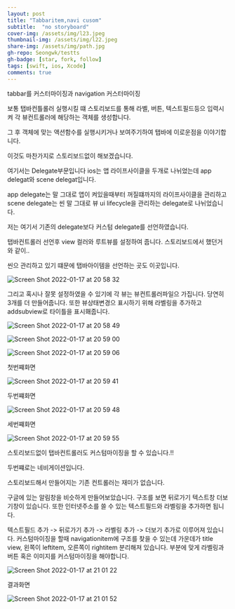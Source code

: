 ```yaml
---
layout: post
title: "Tabbaritem,navi cusom" 
subtitle:  "no storyboard"
cover-img: /assets/img/l23.jpeg
thumbnail-img: /assets/img/l22.jpeg
share-img: /assets/img/path.jpg
gh-repo: Seongwk/testts
gh-badge: [star, fork, follow]
tags: [swift, ios, Xcode]
comments: true
---
```


tabbar를 커스터마이징과 navigation 커스터마이징

보통 탭바컨틀롤러 실행시킬 떄 스토리보드를 통해 라벨, 버튼, 텍스트필드등으 입력시켜 각 뷰컨트롤러에 해당하는 객체를 생성합니다.

그 후 객체에 맞는 액션함수를 실행시키거나 보여주기하여 탭바에 이로운점을 이야기합니다.

이것도 마찬가지로 스토리보드없이 해보겠습니다.

여기서는 Delegate부문입니다 ios는 앱 라이프사이클을 두개로 나뉘었는데 app delegat와 scene delegat입니다.

app delegate는 말 그대로 앱이 켜있을때부터 꺼질떄까지의 라이프사이클을 관리하고 scene delegate는 씬 말 그대로 뷰 ui lifecycle을 관리하는 delegate로 나뉘었습니다.

저는 여기서 기존의 delegate보다 커스텀 delegate를 선언하였습니다.

탭바컨트롤러 선언후 view 컬러와 루트뷰를 설정하여 줍니다. 스토리보드에서 했던거와 같이..

씬으 관리하고 있기 떄문에 탭바아이템을 선언하는 곳도 이곳입니다. 

![Screen Shot 2022-01-17 at 20 58 32](https://user-images.githubusercontent.com/40172001/149768029-b43a8f4b-58ec-4f6a-98f1-43dccc2d8729.png)

그리고 혹시나 잘못 설정하였을 수 있기에 각 뷰는 뷰컨트롤러파일으 가집니다. 당연히 3개를 더 만들어줍니다.
또한 뷰상태변경으 표시하기 위해 라벨링을 추가하고 addsubview로 타이틀을 표시홰줍니다.

![Screen Shot 2022-01-17 at 20 58 49](https://user-images.githubusercontent.com/40172001/149768051-70a3d2d9-bc96-42df-bcd8-aa7c6eb61dc3.png)

![Screen Shot 2022-01-17 at 20 59 00](https://user-images.githubusercontent.com/40172001/149768102-08269239-4d51-4807-9c7d-e0fa76bd0b68.png)

![Screen Shot 2022-01-17 at 20 59 06](https://user-images.githubusercontent.com/40172001/149768122-0e5d9b03-6631-44bb-b870-249551115036.png)

첫번쨰화면 

![Screen Shot 2022-01-17 at 20 59 41](https://user-images.githubusercontent.com/40172001/149768294-11a6bee8-d202-423f-8ec6-3f1a71938e6b.png)

두번쨰화면 

![Screen Shot 2022-01-17 at 20 59 48](https://user-images.githubusercontent.com/40172001/149768303-6dde2712-ac8e-481b-9991-97305a7fca26.png)

세번쨰화면

![Screen Shot 2022-01-17 at 20 59 55](https://user-images.githubusercontent.com/40172001/149768312-e6b92d8c-408f-42dd-87bc-674e00d85695.png)

스토리보드없이 탭바컨트롤러도 커스텀마이징을 할 수 있습니다.!!



두번쨰로는 네비게이션입니다.

스토리보드해서 만들어지는 기존 컨트롤러는 재미가 없습니다.


구글에 있는 알림창을 비슷하게 만들어보았습니다.
구조를 보면 뒤로가기 텍스트창 더보기창이 있습니다. 
또한 인터넷주소를 쓸 수 있는 텍스트필드와 라벨링을 추가하면 됩니다.


텍스트필드 추가 ->  뒤로가기 추가 ->  라벨링 추가 -> 더보기 추가로 이루어져 있습니다.
커스텀마이징을 할때 navigationitem에 구조를 찾을 수 있는데
가운데가 title view,  왼쪽이 leftitem, 오른쪽이 rightitem 분리해져 있습니다.
부분에 맞게 라벨링과 버튼 혹은 이미지를 커스텀마이징을 해야합니다.
 
![Screen Shot 2022-01-17 at 21 01 22](https://user-images.githubusercontent.com/40172001/149769432-c468d951-0cf4-422f-ab0c-354edbe8365e.png)


결과화면

![Screen Shot 2022-01-17 at 21 01 52](https://user-images.githubusercontent.com/40172001/149769449-e9bd76af-e59d-4299-805a-54c6c45b151e.png)
